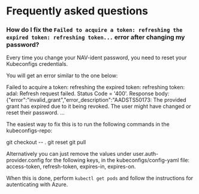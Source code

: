 # Frequently asked questions

### How do I fix the `Failed to acquire a token: refreshing the expired token: refreshing token...` error after changing my password?

Every time you change your NAV-ident password, you need to reset your Kubeconfigs credentials.

You will get an error similar to the one below:

Failed to acquire a token: refreshing the expired token: refreshing token: adal: Refresh request failed. Status Code = '400'. Response body: {"error":"invalid_grant","error_description":"AADSTS50173: The provided grant has expired due to it being revoked. The user might have changed or reset their password. ...

The easiest way to fix this is to run the following commands in the kubeconfigs-repo:

git checkout -- .
git reset
git pull

Alternatively you can just remove the values under user.auth-provider.config for the following keys, in the kubeconfigs/config-yaml file: access-token, refresh-token, expires-in, expires-on.

When this is done, perform `kubectl get pods` and follow the instructions for autenticating with Azure.
